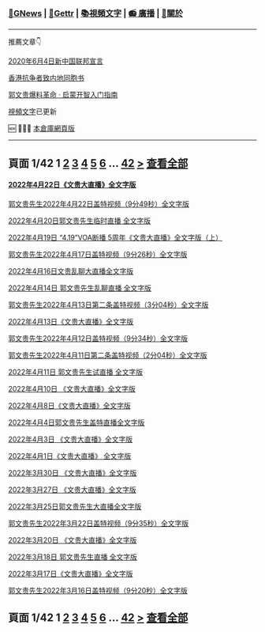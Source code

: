 ﻿###  [:newspaper:GNews](/README.md) | [:statue_of_liberty:Gettr](/content/gettr/README.md) | [:books:視頻文字](/content/README.md) | [:radio: 廣播](/content/docs/g-radio/README.md) | [:pray:關於](https://github.com/ourhimalayas/home/tree/main/about)
---

推薦文章:point_down:

[2020年6月4日新中国联邦宣言](/content/docs/declaration-of-the-New-Federal-State-of-China/README.md)

[香港抗争者致内地同胞书](/master/2019/08/a_letter_from_the_hong_kong_people.md)

[郭文贵爆料革命 · 启蒙开智入门指南](https://github.com/Pangu2020together/guo-whistleblowing-revolution)

[視頻文字](/content/README.md)已更新

:new: :tada::tada::tada: [本倉庫網頁版](https://ourhimalayas.github.io/)

---
## 頁面 1/42 **1** [2](/content/transcript/README-2.md) [3](/content/transcript/README-3.md) [4](/content/transcript/README-4.md) [5](/content/transcript/README-5.md) [6](/content/transcript/README-6.md) ... [42](/content/transcript/README-42.md) [**>**](/content/transcript/README-2.md) [查看全部](/content/transcript/README-all.md)

#### [2022年4月22日《文贵大直播》全文字版](/content/transcript/2022/04/20220422-2398669.md)

[郭文贵先生2022年4月22日盖特视频（9分49秒）全文字版](/content/transcript/2022/04/20220422-2395900.md)

[2022年4月20日郭文贵先生临时直播 全文字版](/content/transcript/2022/04/20220420-2384437.md)

[2022年4月19日 “4.19”VOA断播 5周年《文贵大直播》全文字版（上）](/content/transcript/2022/04/20220419-2383661.md)

[郭文贵先生2022年4月17日盖特视频（9分26秒）全文字版](/content/transcript/2022/04/20220417-2365685.md)

[2022年4月16日文贵乱聊大直播全文字版](/content/transcript/2022/04/20220416-2361753.md)

[2022年4月14日 郭文贵先生乱聊直播 全文字版](/content/transcript/2022/04/20220414-2348426.md)

[郭文贵先生2022年4月13日第二条盖特视频（3分04秒）全文字版](/content/transcript/2022/04/20220413-2343383.md)

[2022年4月13日《文贵大直播》全文字版](/content/transcript/2022/04/20220413-2343939.md)

[郭文贵先生2022年4月12日盖特视频（9分34秒）全文字版](/content/transcript/2022/04/20220412-2337039.md)

[郭文贵先生2022年4月11日第二条盖特视频（2分04秒）全文字版](/content/transcript/2022/04/20220411-2332223.md)

[​2022年4月11日 郭文贵先生试直播 全文字版](/content/transcript/2022/04/20220411-2333262.md)

[2022年4月10日 《文贵大直播》全文字版](/content/transcript/2022/04/20220410-2330735.md)

[2022年4月8日《文贵大直播》全文字版](/content/transcript/2022/04/20220408-2315039.md)

[2022年4月4日郭文贵先生盖特直播全文字版](/content/transcript/2022/04/20220404-2314144.md)

[2022年4月3日 《文贵大直播》全文字版](/content/transcript/2022/04/20220403-2287742.md)

[2022年4月1日《文贵大直播》 全文字版](/content/transcript/2022/04/20220401-2276306.md)

[2022年3月30日 《文贵大直播》全文字版](/content/transcript/2022/03/20220330-2270288.md)

[2022年3月27日 《文贵大直播》全文字版](/content/transcript/2022/03/20220327-2248617.md)

[2022年3月25日郭文贵先生大直播全文字版](/content/transcript/2022/03/20220325-2234149.md)

[郭文贵先生2022年3月22日盖特视频（9分35秒）全文字版](/content/transcript/2022/03/20220322-2213362.md)

[2022年3月20日 《文贵大直播》全文字版](/content/transcript/2022/03/20220320-2203041.md)

[2022年3月18日 郭文贵先生直播 全文字版](/content/transcript/2022/03/20220318-2189415.md)

[2022年3月17日《文贵大直播》全文字版](/content/transcript/2022/03/20220317-2187401.md)

[郭文贵先生2022年3月16日盖特视频（9分20秒）全文字版](/content/transcript/2022/03/20220316-2177746.md)


## 頁面 1/42 **1** [2](/content/transcript/README-2.md) [3](/content/transcript/README-3.md) [4](/content/transcript/README-4.md) [5](/content/transcript/README-5.md) [6](/content/transcript/README-6.md) ... [42](/content/transcript/README-42.md) [**>**](/content/transcript/README-2.md) [查看全部](/content/transcript/README-all.md)
